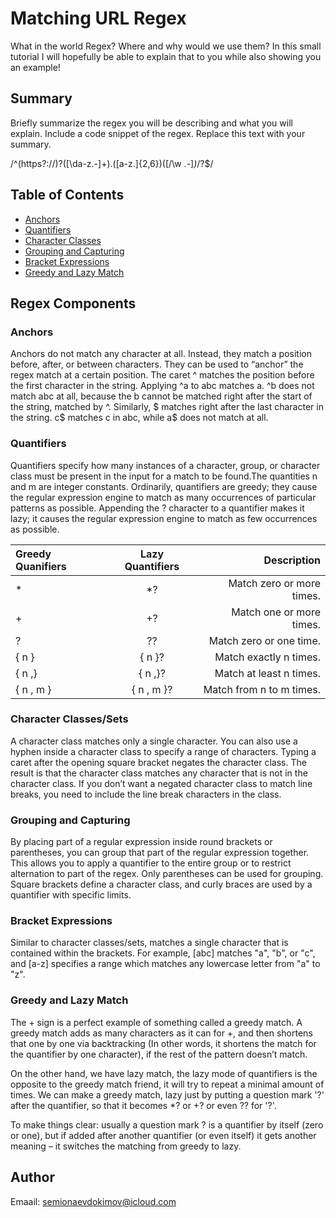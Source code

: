 # Matching URL Regex

What in the world Regex? Where and why would we use them? In this small tutorial I will hopefully be able to explain that to you while also showing you an example!

## Summary

Briefly summarize the regex you will be describing and what you will explain. Include a code snippet of the regex. Replace this text with your summary.

/^(https?:\/\/)?([\da-z\.-]+)\.([a-z\.]{2,6})([\/\w \.-]*)*\/?$/

## Table of Contents

- [Anchors](#anchors)
- [Quantifiers](#quantifiers)
- [Character Classes](#character-classes/sets)
- [Grouping and Capturing](#grouping-and-capturing)
- [Bracket Expressions](#bracket-expressions)
- [Greedy and Lazy Match](#greedy-and-lazy-match)

## Regex Components

### Anchors

Anchors do not match any character at all. Instead, they match a position before, after, or between characters. They can be used to “anchor” the regex match at a certain position. The caret ^ matches the position before the first character in the string. Applying ^a to abc matches a. ^b does not match abc at all, because the b cannot be matched right after the start of the string, matched by ^. Similarly, $ matches right after the last character in the string. c$ matches c in abc, while a$ does not match at all.

### Quantifiers

Quantifiers specify how many instances of a character, group, or character class must be present in the input for a match to be found.The quantities n and m are integer constants. Ordinarily, quantifiers are greedy; they cause the regular expression engine to match as many occurrences of particular patterns as possible. Appending the ? character to a quantifier makes it lazy; it causes the regular expression engine to match as few occurrences as possible.

| Greedy Quanifiers | Lazy Quantifiers | Description |
| :---        |    :----:   |          ---: |
| * | *? | Match zero or more times. |
| + | +? | Match one or more times. |
| ? | ?? | Match zero or one time. |
| { n } | { n }? | Match exactly n times. |
| { n ,} | { n ,}? | Match at least n times. |
| { n , m } | { n , m }? | Match from n to m times. |

### Character Classes/Sets

A character class matches only a single character. You can also use a hyphen inside a character class to specify a range of characters. Typing a caret after the opening square bracket negates the character class. The result is that the character class matches any character that is not in the character class. If you don’t want a negated character class to match line breaks, you need to include the line break characters in the class.

### Grouping and Capturing

By placing part of a regular expression inside round brackets or parentheses, you can group that part of the regular expression together. This allows you to apply a quantifier to the entire group or to restrict alternation to part of the regex. Only parentheses can be used for grouping. Square brackets define a character class, and curly braces are used by a quantifier with specific limits.

### Bracket Expressions

Similar to character classes/sets, matches a single character that is contained within the brackets. For example, [abc] matches "a", "b", or "c", and [a-z] specifies a range which matches any lowercase letter from "a" to "z".

### Greedy and Lazy Match

The + sign is a perfect example of something called a greedy match. A greedy match adds as many characters as it can for +, and then shortens that one by one via backtracking (In other words, it shortens the match for the quantifier by one character), if the rest of the pattern doesn’t match.

On the other hand, we have lazy match, the lazy mode of quantifiers is the opposite to the greedy match friend, it will try to repeat a minimal amount of times. We can make a greedy match, lazy just by putting a question mark '?' after the quantifier, so that it becomes *? or +? or even ?? for '?'.

To make things clear: usually a question mark ? is a quantifier by itself (zero or one), but if added after another quantifier (or even itself) it gets another meaning – it switches the matching from greedy to lazy.

## Author

Emaail: semionaevdokimov@icloud.com
